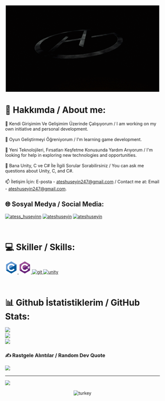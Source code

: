 <p align="center">
  <img src="https://raw.githubusercontent.com/521xueweihan/img_logo/master/logo/readme.gif"/>


# 💫 Hakkımda / About me:
🔭 Kendi Girişimim Ve Gelişimim Üzerinde Çalışıyorum / I am working on my own initiative and personal development.<br><br>👯 Oyun Geliştirmeyi Öğreniyorum / I'm learning game development.<br><br>🤝 Yeni Teknolojileri, Fırsatları Keşfetme Konusunda Yardım Arıyorum / I'm looking for help in exploring new technologies and opportunities.<br><br>💬  Bana Unity, C ve C# İle İlgili Sorular Sorabilirsiniz / You can ask me questions about Unity, C, and C#.<br><br>📫 İletişim İçin: E-posta - ateshuseyin247@gmail.com / Contact me at: Email - ateshuseyin247@gmail.com.

## 🌐 Sosyal Medya / Social Media:
<a href="https://instagram.com/atess_huseyinn" target="blank"><img align="center" src="https://raw.githubusercontent.com/rahuldkjain/github-profile-readme-generator/master/src/images/icons/Social/instagram.svg" alt="atess_huseyinn" height="30" width="40" /></a>
<a href="https://www.youtube.com/channel/UCYKwCoigaEOPvM1_pPCTu5A" target="blank"><img align="center" src="https://raw.githubusercontent.com/rahuldkjain/github-profile-readme-generator/master/src/images/icons/Social/youtube.svg" alt="ateshuseyin" height="30" width="60" /></a>
<a href="https://www.udemy.com/user/huseyin-ates-2/" target="blank"><img align="center" src="https://www.vectorlogo.zone/logos/udemy/udemy-ar21.svg" alt="ateshuseyin" height="40" width="100" /></a>
</p>
<br>

# 💻 Skiller / Skills:
<p align="left"> <a href="https://www.cprogramming.com/" target="_blank" rel="noreferrer"> <img src="https://raw.githubusercontent.com/devicons/devicon/master/icons/c/c-original.svg" alt="c" width="40" height="40"/> </a> <a href="https://www.w3schools.com/cs/" target="_blank" rel="noreferrer"> <img src="https://raw.githubusercontent.com/devicons/devicon/master/icons/csharp/csharp-original.svg" alt="csharp" width="40" height="40"/> </a> <a href="https://git-scm.com/" target="_blank" rel="noreferrer"> <img src="https://www.vectorlogo.zone/logos/git-scm/git-scm-icon.svg" alt="git" width="40" height="40"/> </a> <a href="https://unity.com/" target="_blank" rel="noreferrer"> <img src="https://www.vectorlogo.zone/logos/unity3d/unity3d-icon.svg" alt="unity" width="40" height="40"/> </a> </p>
<br>

# 📊 Github İstatistiklerim / GitHub Stats:
![](https://github-readme-stats.vercel.app/api?username=huseyinnatess&theme=dark&hide_border=false&include_all_commits=true&count_private=true)<br/>
![](https://github-readme-streak-stats.herokuapp.com/?user=huseyinnatess&theme=dark&hide_border=false)<br/>
![](https://github-readme-stats.vercel.app/api/top-langs/?username=huseyinnatess&theme=dark&hide_border=false&include_all_commits=true&count_private=true&layout=compact)

### ✍️ Rastgele Alıntılar / Random Dev Quote
![](https://quotes-github-readme.vercel.app/api?type=horizontal&theme=gruvbox)

---
[![](https://visitcount.itsvg.in/api?id=huseyinnatess&icon=0&color=0)](https://visitcount.itsvg.in)

<!-- Proudly created with GPRM ( https://gprm.itsvg.in ) -->

<p align="center">
  <img src="https://iconape.com/wp-content/files/dq/258235/svg/258235.svg" alt="turkey" width="200" height="200"/>


